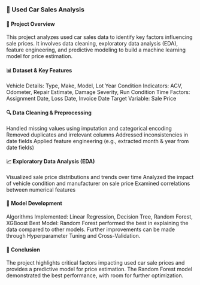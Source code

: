 ### 🚗 Used Car Sales Analysis

#### 📌 Project Overview
This project analyzes used car sales data to identify key factors influencing sale prices. It involves data cleaning, exploratory data analysis (EDA), feature engineering, and predictive modeling to build a machine learning model for price estimation.

#### 📊 Dataset & Key Features
Vehicle Details: Type, Make, Model, Lot Year
Condition Indicators: ACV, Odometer, Repair Estimate, Damage Severity, Run Condition
Time Factors: Assignment Date, Loss Date, Invoice Date
Target Variable: Sale Price

#### 🔍 Data Cleaning & Preprocessing
Handled missing values using imputation and categorical encoding
Removed duplicates and irrelevant columns
Addressed inconsistencies in date fields
Applied feature engineering (e.g., extracted month & year from date fields)

#### 📈 Exploratory Data Analysis (EDA)
Visualized sale price distributions and trends over time
Analyzed the impact of vehicle condition and manufacturer on sale price
Examined correlations between numerical features

#### 🤖 Model Development
Algorithms Implemented: Linear Regression, Decision Tree, Random Forest, XGBoost
Best Model: Random Forest performed the best in explaining the data compared to other models. Further improvements can be made through Hyperparameter Tuning and Cross-Validation.

#### 📌 Conclusion
The project highlights critical factors impacting used car sale prices and provides a predictive model for price estimation. The Random Forest model demonstrated the best performance, with room for further optimization.
